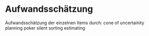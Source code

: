 # Aufwandsschätzung
Aufwandsschätzung der einzelnen Items durch:
cone of uncertainity
planning poker
silent sorting estimating